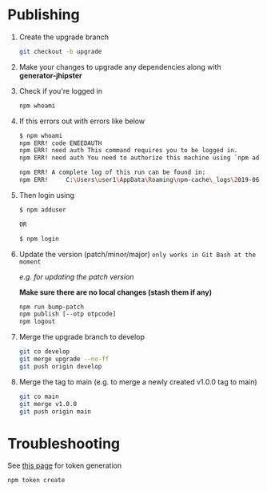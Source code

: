 # Publishing

1. Create the upgrade branch
    ```bash
    git checkout -b upgrade
    ```

2. Make your changes to upgrade any dependencies along with **generator-jhipster**

3. Check if you're logged in
    ```bash
    npm whoami
    ```

4. If this errors out with errors like below
    ```bash
    $ npm whoami
    npm ERR! code ENEEDAUTH
    npm ERR! need auth This command requires you to be logged in.
    npm ERR! need auth You need to authorize this machine using `npm adduser`
    
    npm ERR! A complete log of this run can be found in:
    npm ERR!     C:\Users\user1\AppData\Roaming\npm-cache\_logs\2019-06-23T23_08_22_196Z-debug.log
    ```

5. Then login using
    ```bash
    $ npm adduser
    
    OR
    
    $ npm login
    ```

6. Update the version (patch/minor/major) `only works in Git Bash at the moment`
    
    *e.g. for updating the patch version*

    **Make sure there are no local changes (stash them if any)**
    ```bash
    npm run bump-patch
    npm publish [--otp otpcode]
    npm logout
    ```

7. Merge the upgrade branch to develop
    ```bash
    git co develop
    git merge upgrade --no-ff
    git push origin develop
    ```

8. Merge the tag to main (e.g. to merge a newly created v1.0.0 tag to main)
    ```bash
    git co main
    git merge v1.0.0
    git push origin main
    ```

# Troubleshooting
See [this page](https://docs.npmjs.com/getting-started/working_with_tokens#how-to-create-a-new-full-permission-token) for token generation

```bash
npm token create
```
